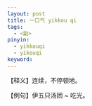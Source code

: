 ```yaml
---
layout: post
title: 一口气 yikkou qi
tags:
  - <副>
pinyin: 
  - yikkouqi
  - yikouqi
keyword: 
---
```


【释义】连续，不停顿地。                                

【例句】伊五只汤团 ~ 吃光。                          